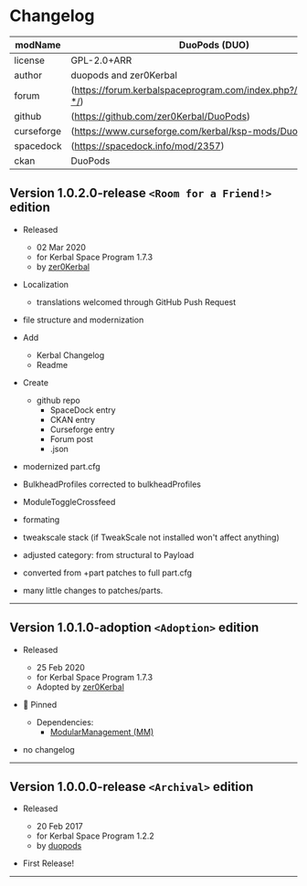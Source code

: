 ﻿# Changelog

| modName    | DuoPods (DUO)                                                    |
| ---------- | ---------------------------------------------------------------- |
| license    | GPL-2.0+ARR                                                      |
| author     | duopods and zer0Kerbal                                           |
| forum      | (https://forum.kerbalspaceprogram.com/index.php?/topic/19094-*/) |
| github     | (https://github.com/zer0Kerbal/DuoPods)                          |
| curseforge | (https://www.curseforge.com/kerbal/ksp-mods/DuoPods)             |
| spacedock  | (https://spacedock.info/mod/2357)                                |
| ckan       | DuoPods                                                          |

## Version 1.0.2.0-release `<Room for a Friend!>` edition

* Released
  * 02 Mar 2020
  * for Kerbal Space Program 1.7.3
  * by [zer0Kerbal](https://github.com/zer0Kerbal)

* Localization
  * translations welcomed through GitHub Push Request
* file structure and modernization
* Add
  * Kerbal Changelog
  * Readme
* Create
  * github repo
    * SpaceDock entry
    * CKAN entry
    * Curseforge entry
    * Forum post
    * .json
* modernized part.cfg
* BulkheadProfiles corrected to bulkheadProfiles
* ModuleToggleCrossfeed
* formating
* tweakscale stack (if TweakScale not installed won't affect anything)
* adjusted category: from structural to Payload
* converted from +part patches to full part.cfg
* many little changes to patches/parts.

---

## Version 1.0.1.0-adoption `<Adoption>` edition

* Released
  * 25 Feb 2020
  * for Kerbal Space Program 1.7.3
  * Adopted by [zer0Kerbal](https://github.com/zer0Kerbal)

* 📌 Pinned
  * Dependencies:
    * [ModularManagement (MM)](https://www.curseforge.com/kerbal/ksp-mods/ModularManagement)

* no changelog

---

## Version 1.0.0.0-release `<Archival>` edition

* Released
  * 20 Feb 2017
  * for Kerbal Space Program 1.2.2
  * by [duopods](https://spacedock.info/profile/duopods)

* First Release!

---